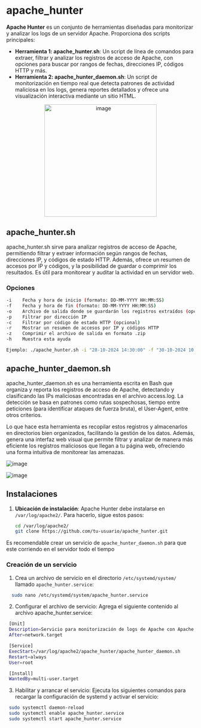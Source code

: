 # apache_hunter


**Apache Hunter** es un conjunto de herramientas diseñadas para monitorizar y analizar los logs de un servidor Apache. Proporciona dos scripts principales:

- **Herramienta 1: apache_hunter.sh**: Un script de línea de comandos para extraer, filtrar y analizar los registros de acceso de Apache, con opciones para buscar por rangos de fechas, direcciones IP, códigos HTTP y más.
- **Herramienta 2: apache_hunter_daemon.sh**: Un script de monitorización en tiempo real que detecta patrones de actividad maliciosa en los logs, genera reportes detallados y ofrece una visualización interactiva mediante un sitio HTML.

<p align="center">
  <img src="https://github.com/user-attachments/assets/8ce0c1ed-f7dc-4f4e-94ae-1472f2089d30" alt="image" width="300">
</p>
  
## apache_hunter.sh

apache_hunter.sh sirve para analizar registros de acceso de Apache, permitiendo filtrar y extraer información según rangos de fechas, direcciones IP, y códigos de estado HTTP. Además, ofrece un resumen de accesos por IP y códigos, y la posibilidad de guardar o comprimir los resultados. Es útil para monitorear y auditar la actividad en un servidor web.

  ### Opciones

  ```bash
  -i    Fecha y hora de inicio (formato: DD-MM-YYYY HH:MM:SS)
  -f    Fecha y hora de fin (formato: DD-MM-YYYY HH:MM:SS)
  -o    Archivo de salida donde se guardarán los registros extraídos (opcional)
  -p    Filtrar por dirección IP
  -c    Filtrar por código de estado HTTP (opcional)
  -r    Mostrar un resumen de accesos por IP y códigos HTTP
  -z    Comprimir el archivo de salida en formato .zip
  -h    Muestra esta ayuda

Ejemplo: ./apache_hunter.sh -i "28-10-2024 14:30:00" -f "30-10-2024 10:45:00" -o salida.txt -p "192.168.1.1"
  ```

## apache_hunter_daemon.sh

apache_hunter_daemon.sh es una herramienta escrita en Bash que organiza y reporta los registros de acceso de Apache, detectando y clasificando las IPs maliciosas encontradas en el archivo access.log. La detección se basa en patrones como rutas sospechosas, tiempo entre peticiones (para identificar ataques de fuerza bruta), el User-Agent, entre otros criterios.

Lo que hace esta herramienta es recopilar estos registros y almacenarlos en directorios bien organizados, facilitando la gestión de los datos. Además, genera una interfaz web visual que permite filtrar y analizar de manera más eficiente los registros maliciosos que llegan a tu página web, ofreciendo una forma intuitiva de monitorear las amenazas.

![image](https://github.com/user-attachments/assets/5539efa6-7f21-4237-869b-fd58e5a0d4d7)

![image](https://github.com/user-attachments/assets/c80775b7-063e-465e-8ee4-8ca2212fae60)

## Instalaciones

1. **Ubicación de instalación**:
   Apache Hunter debe instalarse en `/var/log/apache2/`. Para hacerlo, sigue estos pasos:

   ```bash
   cd /var/log/apache2/
   git clone https://github.com/tu-usuario/apache_hunter.git
    ```
Es recomendable crear un servicio de `apache_hunter_daemon.sh` para que este corriendo en el servidor todo el tiempo

  ### Creación de un servicio

  1. Crea un archivo de servicio en el directorio `/etc/systemd/system/` llamado `apache_hunter.service`:

   ```bash
     sudo nano /etc/systemd/system/apache_hunter.service
   ```
   2. Configurar el archivo de servicio: Agrega el siguiente contenido al archivo apache_hunter.service:

   ```bash
    [Unit]
    Description=Servicio para monitorización de logs de Apache con Apache Hunter
    After=network.target
  
    [Service]
    ExecStart=/var/log/apache2/apache_hunter/apache_hunter_daemon.sh
    Restart=always
    User=root
  
    [Install]
    WantedBy=multi-user.target
   ```
  3. Habilitar y arrancar el servicio: Ejecuta los siguientes comandos para recargar la configuración de systemd y activar el servicio:

   ```bash
    sudo systemctl daemon-reload
    sudo systemctl enable apache_hunter.service
    sudo systemctl start apache_hunter.service
   ```
  
